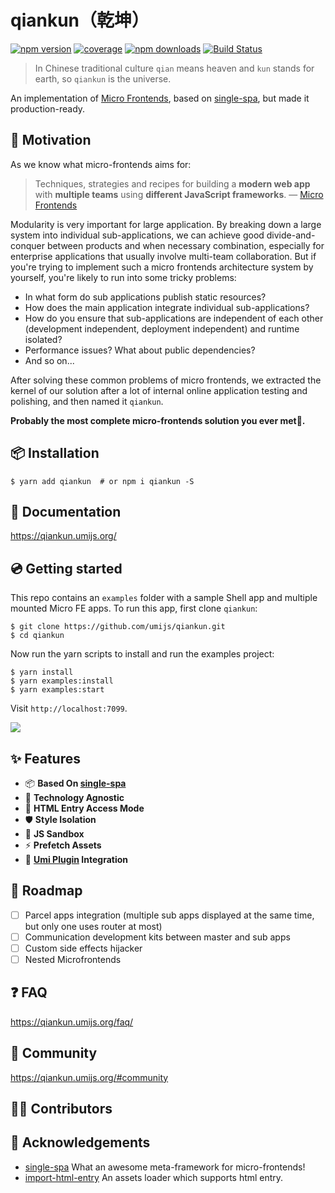 # qiankun（乾坤）

[![npm version](https://img.shields.io/npm/v/qiankun.svg?style=flat-square)](https://www.npmjs.com/package/qiankun) [![coverage](https://img.shields.io/codecov/c/github/umijs/qiankun.svg?style=flat-square)](https://codecov.io/gh/umijs/qiankun) [![npm downloads](https://img.shields.io/npm/dt/qiankun.svg?style=flat-square)](https://www.npmjs.com/package/qiankun) [![Build Status](https://img.shields.io/travis/umijs/qiankun.svg?style=flat-square)](https://travis-ci.org/umijs/qiankun)

> In Chinese traditional culture `qian` means heaven and `kun` stands for earth, so `qiankun` is the universe.

An implementation of [Micro Frontends](https://micro-frontends.org/), based on [single-spa](https://github.com/CanopyTax/single-spa), but made it production-ready.

## 🤔 Motivation

As we know what micro-frontends aims for:

> Techniques, strategies and recipes for building a **modern web app** with **multiple teams** using **different JavaScript frameworks**. — [Micro Frontends](https://micro-frontends.org/)

Modularity is very important for large application. By breaking down a large system into individual sub-applications, we can achieve good divide-and-conquer between products and when necessary combination, especially for enterprise applications that usually involve multi-team collaboration. But if you're trying to implement such a micro frontends architecture system by yourself, you're likely to run into some tricky problems:

- In what form do sub applications publish static resources?
- How does the main application integrate individual sub-applications?
- How do you ensure that sub-applications are independent of each other (development independent, deployment independent) and runtime isolated?
- Performance issues? What about public dependencies?
- And so on...

After solving these common problems of micro frontends, we extracted the kernel of our solution after a lot of internal online application testing and polishing, and then named it `qiankun`.

**Probably the most complete micro-frontends solution you ever met🧐.**

## 📦 Installation

```shell
$ yarn add qiankun  # or npm i qiankun -S
```

## 📖 Documentation

https://qiankun.umijs.org/

## 💿 Getting started

This repo contains an `examples` folder with a sample Shell app and multiple mounted Micro FE apps. To run this app, first clone `qiankun`:

```shell
$ git clone https://github.com/umijs/qiankun.git
$ cd qiankun
```

Now run the yarn scripts to install and run the examples project:

```shell
$ yarn install
$ yarn examples:install
$ yarn examples:start
```

Visit `http://localhost:7099`.

![](./examples/example.gif)

## :sparkles: Features

- 📦 **Based On [single-spa](https://github.com/CanopyTax/single-spa)**
- 📱 **Technology Agnostic**
- 💪 **HTML Entry Access Mode**
- 🛡 **Style Isolation**
- 🧳 **JS Sandbox**
- ⚡ **Prefetch Assets**
- 🔌 **[Umi Plugin](https://github.com/umijs/plugins/tree/master/packages/plugin-qiankun) Integration**

## 🎯 Roadmap

- [ ] Parcel apps integration (multiple sub apps displayed at the same time, but only one uses router at most)
- [ ] Communication development kits between master and sub apps
- [ ] Custom side effects hijacker
- [ ] Nested Microfrontends

## ❓ FAQ

https://qiankun.umijs.org/faq/

## 👬 Community

https://qiankun.umijs.org/#community

## 🧑‍💻 Contributors

## 🎁 Acknowledgements

- [single-spa](https://github.com/CanopyTax/single-spa) What an awesome meta-framework for micro-frontends!
- [import-html-entry](https://github.com/kuitos/import-html-entry/) An assets loader which supports html entry.
